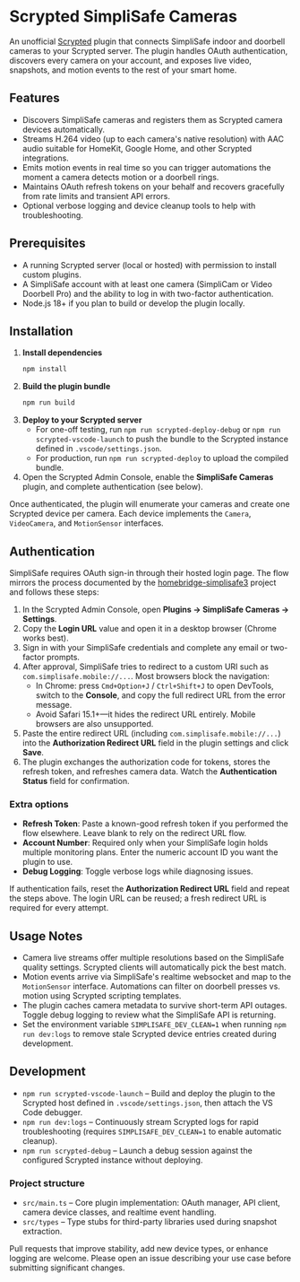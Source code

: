 # Scrypted SimpliSafe Cameras

An unofficial [Scrypted](https://github.com/koush/scrypted) plugin that connects SimpliSafe indoor and doorbell cameras to your Scrypted server. The plugin handles OAuth authentication, discovers every camera on your account, and exposes live video, snapshots, and motion events to the rest of your smart home.

## Features
- Discovers SimpliSafe cameras and registers them as Scrypted camera devices automatically.
- Streams H.264 video (up to each camera's native resolution) with AAC audio suitable for HomeKit, Google Home, and other Scrypted integrations.
- Emits motion events in real time so you can trigger automations the moment a camera detects motion or a doorbell rings.
- Maintains OAuth refresh tokens on your behalf and recovers gracefully from rate limits and transient API errors.
- Optional verbose logging and device cleanup tools to help with troubleshooting.

## Prerequisites
- A running Scrypted server (local or hosted) with permission to install custom plugins.
- A SimpliSafe account with at least one camera (SimpliCam or Video Doorbell Pro) and the ability to log in with two-factor authentication.
- Node.js 18+ if you plan to build or develop the plugin locally.

## Installation
1. **Install dependencies**
   ```bash
   npm install
   ```
2. **Build the plugin bundle**
   ```bash
   npm run build
   ```
3. **Deploy to your Scrypted server**
   - For one-off testing, run `npm run scrypted-deploy-debug` or `npm run scrypted-vscode-launch` to push the bundle to the Scrypted instance defined in `.vscode/settings.json`.
   - For production, run `npm run scrypted-deploy` to upload the compiled bundle.
4. Open the Scrypted Admin Console, enable the **SimpliSafe Cameras** plugin, and complete authentication (see below).

Once authenticated, the plugin will enumerate your cameras and create one Scrypted device per camera. Each device implements the `Camera`, `VideoCamera`, and `MotionSensor` interfaces.

## Authentication
SimpliSafe requires OAuth sign-in through their hosted login page. The flow mirrors the process documented by the [homebridge-simplisafe3](https://github.com/homebridge-simplisafe3/homebridge-simplisafe3) project and follows these steps:

1. In the Scrypted Admin Console, open **Plugins → SimpliSafe Cameras → Settings**.
2. Copy the **Login URL** value and open it in a desktop browser (Chrome works best).
3. Sign in with your SimpliSafe credentials and complete any email or two-factor prompts.
4. After approval, SimpliSafe tries to redirect to a custom URI such as `com.simplisafe.mobile://...`. Most browsers block the navigation:
   - In Chrome: press `Cmd+Option+J` / `Ctrl+Shift+J` to open DevTools, switch to the **Console**, and copy the full redirect URL from the error message.
   - Avoid Safari 15.1+—it hides the redirect URL entirely. Mobile browsers are also unsupported.
5. Paste the entire redirect URL (including `com.simplisafe.mobile://...`) into the **Authorization Redirect URL** field in the plugin settings and click **Save**.
6. The plugin exchanges the authorization code for tokens, stores the refresh token, and refreshes camera data. Watch the **Authentication Status** field for confirmation.

### Extra options
- **Refresh Token**: Paste a known-good refresh token if you performed the flow elsewhere. Leave blank to rely on the redirect URL flow.
- **Account Number**: Required only when your SimpliSafe login holds multiple monitoring plans. Enter the numeric account ID you want the plugin to use.
- **Debug Logging**: Toggle verbose logs while diagnosing issues.

If authentication fails, reset the **Authorization Redirect URL** field and repeat the steps above. The login URL can be reused; a fresh redirect URL is required for every attempt.

## Usage Notes
- Camera live streams offer multiple resolutions based on the SimpliSafe quality settings. Scrypted clients will automatically pick the best match.
- Motion events arrive via SimpliSafe's realtime websocket and map to the `MotionSensor` interface. Automations can filter on doorbell presses vs. motion using Scrypted scripting templates.
- The plugin caches camera metadata to survive short-term API outages. Toggle debug logging to review what the SimpliSafe API is returning.
- Set the environment variable `SIMPLISAFE_DEV_CLEAN=1` when running `npm run dev:logs` to remove stale Scrypted device entries created during development.

## Development
- `npm run scrypted-vscode-launch` – Build and deploy the plugin to the Scrypted host defined in `.vscode/settings.json`, then attach the VS Code debugger.
- `npm run dev:logs` – Continuously stream Scrypted logs for rapid troubleshooting (requires `SIMPLISAFE_DEV_CLEAN=1` to enable automatic cleanup).
- `npm run scrypted-debug` – Launch a debug session against the configured Scrypted instance without deploying.

### Project structure
- `src/main.ts` – Core plugin implementation: OAuth manager, API client, camera device classes, and realtime event handling.
- `src/types` – Type stubs for third-party libraries used during snapshot extraction.

Pull requests that improve stability, add new device types, or enhance logging are welcome. Please open an issue describing your use case before submitting significant changes.
